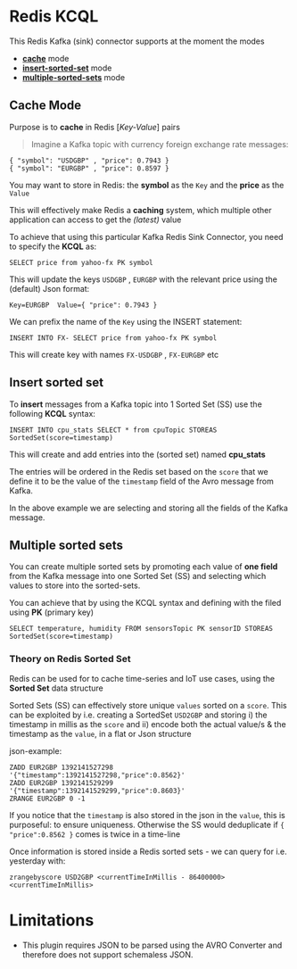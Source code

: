 # Redis KCQL

This Redis Kafka (sink) connector supports at the moment the modes

* **[cache](#cache-mode)** mode
* **[insert-sorted-set](#insert-sorted-set)** mode
* **[multiple-sorted-sets](#multiple-sorted-sets)** mode

## Cache Mode

Purpose is to **cache** in Redis [*Key-Value*] pairs
> Imagine a Kafka topic with currency foreign exchange rate messages:

    { "symbol": "USDGBP" , "price": 0.7943 }
    { "symbol": "EURGBP" , "price": 0.8597 }

You may want to store in Redis: the **symbol** as the `Key` and the **price** as the `Value`

This will effectively make Redis a **caching** system, which multiple other application can access to get the *(latest)* value

To achieve that using this particular Kafka Redis Sink Connector, you need to specify the **KCQL** as:

    SELECT price from yahoo-fx PK symbol

This will update the keys `USDGBP` , `EURGBP` with the relevant price using the (default) Json format:

    Key=EURGBP  Value={ "price": 0.7943 }

We can prefix the name of the `Key` using the INSERT statement:

    INSERT INTO FX- SELECT price from yahoo-fx PK symbol

This will create key with names `FX-USDGBP` , `FX-EURGBP` etc

## Insert sorted set

To **insert** messages from a Kafka topic into 1 Sorted Set (SS) use the following **KCQL** syntax:

    INSERT INTO cpu_stats SELECT * from cpuTopic STOREAS SortedSet(score=timestamp)

This will create and add entries into the (sorted set) named **cpu_stats**

The entries will be ordered in the Redis set based on the `score` that we define it to be the value of the `timestamp` field of the Avro message from Kafka.

In the above example we are selecting and storing all the fields of the Kafka message.

## Multiple sorted sets

You can create multiple sorted sets by promoting each value of **one field** from the Kafka message into one Sorted Set (SS) and selecting which values to store into the sorted-sets.

You can achieve that by using the KCQL syntax and defining with the filed using **PK** (primary key)

    SELECT temperature, humidity FROM sensorsTopic PK sensorID STOREAS SortedSet(score=timestamp)

### Theory on Redis Sorted Set

Redis can be used for to cache time-series and IoT use cases, using the **Sorted Set** data structure

Sorted Sets (SS) can effectively store unique `values` sorted on a `score`. This can be exploited
by i.e. creating a SortedSet `USD2GBP` and storing
i) the timestamp in millis as the `score` and
ii) encode both the actual value/s & the timestamp as the `value`, in a flat or Json structure

json-example:
```rediscli
ZADD EUR2GBP 1392141527298 '{"timestamp":1392141527298,"price":0.8562}'
ZADD EUR2GBP 1392141529299 '{"timestamp":1392141529299,"price":0.8603}'
ZRANGE EUR2GBP 0 -1
```

If you notice that the `timestamp` is also stored in the json in the `value`, this is purposeful: to ensure uniqueness. Otherwise the SS
would deduplicate if `{ "price":0.8562 }` comes is twice in a time-line

Once information is stored inside a Redis sorted sets - we can query for i.e. yesterday with:

```
zrangebyscore USD2GBP <currentTimeInMillis - 86400000> <currentTimeInMillis>
```

# Limitations
- This plugin requires JSON to be parsed using the AVRO Converter and therefore does not support schemaless JSON.
